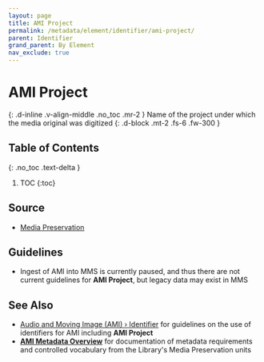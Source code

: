 ```yaml
---
layout: page
title: AMI Project
permalink: /metadata/element/identifier/ami-project/
parent: Identifier
grand_parent: By Element
nav_exclude: true
---
```


# AMI Project
{: .d-inline .v-align-middle .no_toc .mr-2 }
Name of the project under which the media original was digitized
{: .d-block .mt-2 .fs-6 .fw-300 }

## Table of Contents
{: .no_toc .text-delta }

1. TOC
{:toc}

## Source
- [Media Preservation](/metadata-documentation/resources/glossary/#media-preservation)

## Guidelines
- Ingest of AMI into MMS is currently paused, and thus there are not current guidelines for **AMI Project**, but legacy data may exist in MMS

## See Also
- [Audio and Moving Image (AMI) › Identifier](/metadata-documentation/metadata/material/ami/#identifier) for guidelines on the use of identifiers for AMI including **AMI Project**
- [**AMI Metadata Overview**](/ami-preservation/pages/ami-metadata.html) for documentation of metadata requirements and controlled vocabulary from the Library's Media Preservation units